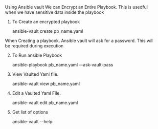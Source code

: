Using Ansible vault We can Encrypt an Entire Playbook. This is usedful when we have sensitive data inside the playbook 

1. To Create an encrypted playbook 

    ansible-vault create pb_name.yaml

 When Creating a playbook. Ansible vault will ask for a password. This will be required during execution

 2. To Run ansible Playbook 
    
    ansible-playbook pb_name.yaml --ask-vault-pass 

 3. View Vaulted Yaml file. 

     ansible-vault view pb_name.yaml 

 4. Edit a Vaulted Yaml File. 

    ansible-vault edit pb_name.yaml

 5. Get list of options 

    ansible-vault --help 